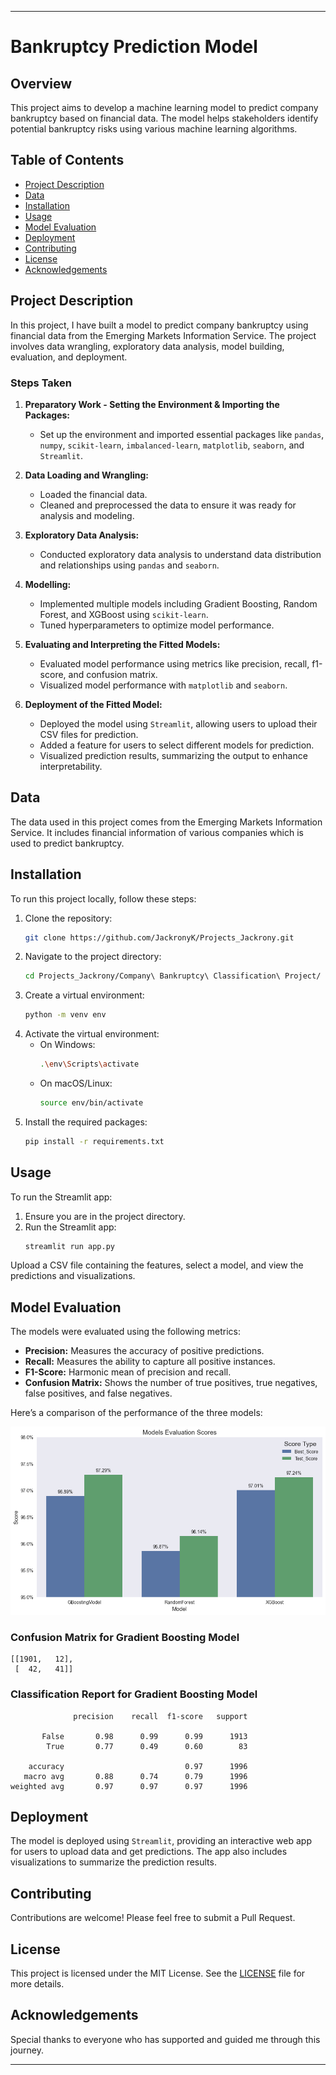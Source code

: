 
---

# Bankruptcy Prediction Model

## Overview

This project aims to develop a machine learning model to predict company bankruptcy based on financial data. The model helps stakeholders identify potential bankruptcy risks using various machine learning algorithms.

## Table of Contents

- [Project Description](#project-description)
- [Data](#data)
- [Installation](#installation)
- [Usage](#usage)
- [Model Evaluation](#model-evaluation)
- [Deployment](#deployment)
- [Contributing](#contributing)
- [License](#license)
- [Acknowledgements](#acknowledgements)

## Project Description

In this project, I have built a model to predict company bankruptcy using financial data from the Emerging Markets Information Service. The project involves data wrangling, exploratory data analysis, model building, evaluation, and deployment.

### Steps Taken

1. **Preparatory Work - Setting the Environment & Importing the Packages:**
   - Set up the environment and imported essential packages like `pandas`, `numpy`, `scikit-learn`, `imbalanced-learn`, `matplotlib`, `seaborn`, and `Streamlit`.

2. **Data Loading and Wrangling:**
   - Loaded the financial data.
   - Cleaned and preprocessed the data to ensure it was ready for analysis and modeling.

3. **Exploratory Data Analysis:**
   - Conducted exploratory data analysis to understand data distribution and relationships using `pandas` and `seaborn`.

4. **Modelling:**
   - Implemented multiple models including Gradient Boosting, Random Forest, and XGBoost using `scikit-learn`.
   - Tuned hyperparameters to optimize model performance.

5. **Evaluating and Interpreting the Fitted Models:**
   - Evaluated model performance using metrics like precision, recall, f1-score, and confusion matrix.
   - Visualized model performance with `matplotlib` and `seaborn`.

6. **Deployment of the Fitted Model:**
   - Deployed the model using `Streamlit`, allowing users to upload their CSV files for prediction.
   - Added a feature for users to select different models for prediction.
   - Visualized prediction results, summarizing the output to enhance interpretability.

## Data

The data used in this project comes from the Emerging Markets Information Service. It includes financial information of various companies which is used to predict bankruptcy.

## Installation

To run this project locally, follow these steps:

1. Clone the repository:
   ```sh
   git clone https://github.com/JackronyK/Projects_Jackrony.git
   ```
2. Navigate to the project directory:
   ```sh
   cd Projects_Jackrony/Company\ Bankruptcy\ Classification\ Project/
   ```
3. Create a virtual environment:
   ```sh
   python -m venv env
   ```
4. Activate the virtual environment:
   - On Windows:
     ```sh
     .\env\Scripts\activate
     ```
   - On macOS/Linux:
     ```sh
     source env/bin/activate
     ```
5. Install the required packages:
   ```sh
   pip install -r requirements.txt
   ```

## Usage

To run the Streamlit app:

1. Ensure you are in the project directory.
2. Run the Streamlit app:
   ```sh
   streamlit run app.py
   ```

Upload a CSV file containing the features, select a model, and view the predictions and visualizations.

## Model Evaluation

The models were evaluated using the following metrics:

- **Precision:** Measures the accuracy of positive predictions.
- **Recall:** Measures the ability to capture all positive instances.
- **F1-Score:** Harmonic mean of precision and recall.
- **Confusion Matrix:** Shows the number of true positives, true negatives, false positives, and false negatives.

Here’s a comparison of the performance of the three models:

![Model Performance Graph](https://github.com/JackronyK/Projects_Jackrony/blob/main/Company%20Bankruptcy%20Classification%20Project/Output/Model%20Perfomances.png)

### Confusion Matrix for Gradient Boosting Model
```plaintext
[[1901,   12],
 [  42,   41]]
```

### Classification Report for Gradient Boosting Model
```plaintext
              precision    recall  f1-score   support

       False       0.98      0.99      0.99      1913
        True       0.77      0.49      0.60        83

    accuracy                           0.97      1996
   macro avg       0.88      0.74      0.79      1996
weighted avg       0.97      0.97      0.97      1996
```

## Deployment

The model is deployed using `Streamlit`, providing an interactive web app for users to upload data and get predictions. The app also includes visualizations to summarize the prediction results.

## Contributing

Contributions are welcome! Please feel free to submit a Pull Request.

## License

This project is licensed under the MIT License. See the [LICENSE](LICENSE) file for more details.

## Acknowledgements

Special thanks to everyone who has supported and guided me through this journey.

---

